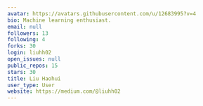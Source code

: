 ```yaml
---
avatar: https://avatars.githubusercontent.com/u/12683995?v=4
bio: Machine learning enthusiast.
email: null
followers: 13
following: 4
forks: 30
login: liuhh02
open_issues: null
public_repos: 15
stars: 30
title: Liu Haohui
user_type: User
website: https://medium.com/@liuhh02
---
```

